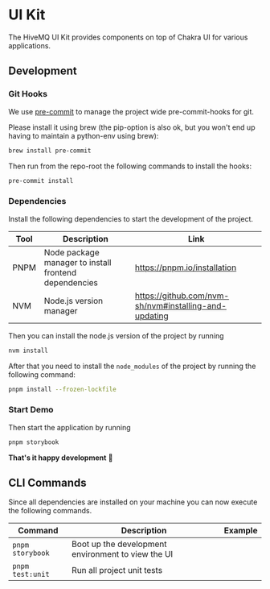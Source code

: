 # UI Kit

The HiveMQ UI Kit provides components on top of Chakra UI for various applications.

## Development

### Git Hooks

We use [pre-commit](https://pre-commit.com/) to manage the project wide pre-commit-hooks for git.

Please install it using brew (the pip-option is also ok, but you won't end up having to maintain a python-env using brew):

```bash
brew install pre-commit
```

Then run from the repo-root the following commands to install the hooks:

```bash
pre-commit install
```

### Dependencies

Install the following dependencies to start the development of the project.

| Tool | Description                                           | Link                                                  |
| ---- | ----------------------------------------------------- | ----------------------------------------------------- |
| PNPM | Node package manager to install frontend dependencies | https://pnpm.io/installation                          |
| NVM  | Node.js version manager                               | https://github.com/nvm-sh/nvm#installing-and-updating |

Then you can install the node.js version of the project by running

```bash
nvm install
```

After that you need to install the `node_modules` of the project by running the following command:

```bash
pnpm install --frozen-lockfile
```

### Start Demo

Then start the application by running

```bash
pnpm storybook
```

**That's it happy development** 🎉

## CLI Commands

Since all dependencies are installed on your machine you can now execute the following commands.

| Command          | Description                                        | Example |
| ---------------- | -------------------------------------------------- | ------- |
| `pnpm storybook` | Boot up the development environment to view the UI |         |
| `pnpm test:unit` | Run all project unit tests                         |         |
